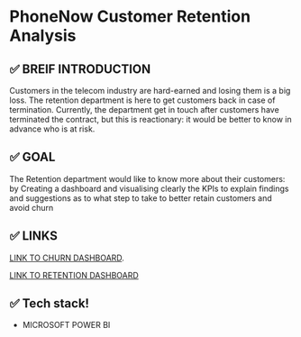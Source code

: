 # PhoneNow Customer Retention Analysis

## ✅ BREIF INTRODUCTION
Customers in the telecom industry are hard-earned and losing them is a big loss. The retention department is here to get customers back in case of termination. 
Currently, the department get in touch after customers have terminated the contract, but this is reactionary: it would be better to know in advance who is at risk.

## ✅ GOAL
The Retention department would like to know more about their customers: by Creating a dashboard and visualising clearly the KPIs to explain findings and suggestions as to what step to take to better retain customers and avoid churn

## ✅ LINKS
[LINK TO CHURN DASHBOARD](https://app.powerbi.com/groups/me/reports/62ffdcd3-239c-448c-9dcb-f11722974be0?ctid=23c3d449-d0fa-4881-8e4d-892a492c27d8&pbi_source=linkShare).

[LINK TO RETENTION DASHBOARD](https://app.powerbi.com/groups/me/reports/fa990f8b-350a-4228-89ad-fd1dc90e4d01?ctid=23c3d449-d0fa-4881-8e4d-892a492c27d8&pbi_source=linkShare)


## ✅ Tech stack!
* MICROSOFT POWER BI



